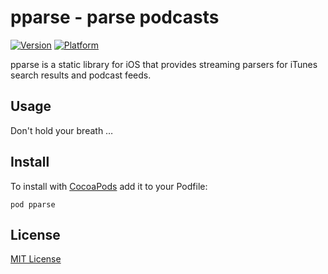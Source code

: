 # pparse - parse podcasts

[![Version](http://cocoapod-badges.herokuapp.com/v/pparse/badge.png)](http://cocoadocs.org/docsets/pparse)
[![Platform](http://cocoapod-badges.herokuapp.com/p/pparse/badge.png)](http://cocoadocs.org/docsets/pparse)

pparse is a static library for iOS that provides streaming parsers for iTunes search results and podcast feeds.

## Usage

Don't hold your breath …

## Install

To install with [CocoaPods](http://cocoapods.org/) add it to your Podfile:

    pod pparse

## License

[MIT License](https://raw.github.com/michaelnisi/pparse/master/LICENSE)

